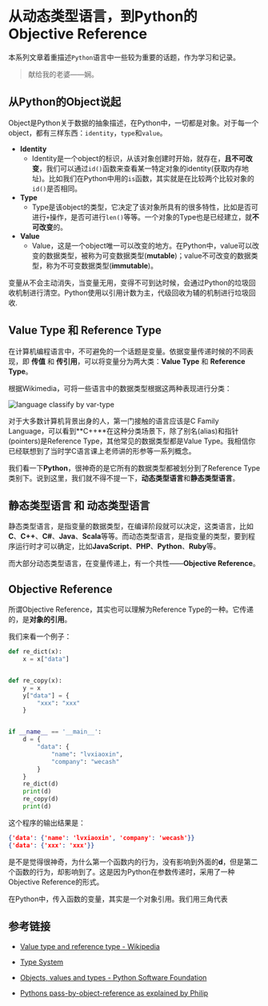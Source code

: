 # 从动态类型语言，到Python的Objective Reference

本系列文章着重描述`Python`语言中一些较为重要的话题，作为学习和记录。

> 献给我的老婆——娴。



## 从Python的Object说起

Object是Python关于数据的抽象描述，在Python中，一切都是对象。对于每一个object，都有三样东西：`identity`，`type`和`value`。



* **Identity**
  * Identity是一个object的标识，从该对象创建时开始，就存在，**且不可改变**，我们可以通过`id()`函数来查看某一特定对象的identity(获取内存地址)。比如我们在Python中用的`is`函数，其实就是在比较两个比较对象的`id()`是否相同。
* **Type**
  * Type是该object的类型，它决定了该对象所具有的很多特性，比如是否可进行`+`操作，是否可进行`len()`等等。一个对象的Type也是已经建立，就**不可改变**的。
* **Value**
  * Value，这是一个object唯一可以改变的地方。在Python中，value可以改变的数据类型，被称为可变数据类型(**mutable**)；value不可改变的数据类型，称为不可变数据类型(**immutable**)。

变量从不会主动消失，当变量无用，变得不可到达时候，会通过Python的垃圾回收机制进行清空。Python使用以引用计数为主，代级回收为辅的机制进行垃圾回收.

## Value Type 和 Reference Type

在计算机编程语言中，不可避免的一个话题是变量。依据变量传递时候的不同表现，即 **传值** 和 **传引用**，可以将变量分为两大类：**Value Type** 和 **Reference Type**。

根据Wikimedia，可将一些语言中的数据类型根据这两种表现进行分类：

![language classify by var-type](https://res.cloudinary.com/lvxiaoxin96/image/upload/v1537979872/For%20Blog/language-classify-by-var-type.png)

对于大多数计算机背景出身的人，第一门接触的语言应该是C Family Language，可以看到**C++**在这种分类场景下，除了别名(alias)和指针(pointers)是Reference Type，其他常见的数据类型都是Value Type。我相信你已经联想到了当时学C语言课上老师讲的形参等一系列概念。

我们看一下**Python**，很神奇的是它所有的数据类型都被划分到了Reference Type类别下。说到这里，我们就不得不提一下，**动态类型语言**和**静态类型语言**。

## 静态类型语言 和 动态类型语言

静态类型语言，是指变量的数据类型，在编译阶段就可以决定，这类语言，比如**C**、**C++**、**C#**、**Java**、**Scala**等等。而动态类型语言，是指变量的类型，要到程序运行时才可以确定，比如**JavaScript**、**PHP**、**Python**、**Ruby**等。

而大部分动态类型语言，在变量传递上，有一个共性——**Objective Reference**。

## Objective Reference

所谓Objective Reference，其实也可以理解为Reference Type的一种。它传递的，是**对象的引用**。

我们来看一个例子：

```python
def re_dict(x):
    x = x["data"]


def re_copy(x):
    y = x
    y["data"] = {
        "xxx": "xxx"
    }


if __name__ == '__main__':
    d = {
        "data": {
            "name": "lvxiaoxin",
            "company": "wecash"
        }
    }
    re_dict(d)
    print(d)
    re_copy(d)
    print(d)
```

这个程序的输出结果是：

```json
{'data': {'name': 'lvxiaoxin', 'company': 'wecash'}}
{'data': {'xxx': 'xxx'}}
```

是不是觉得很神奇，为什么第一个函数内的行为，没有影响到外面的**d**，但是第二个函数的行为，却影响到了。这是因为Python在参数传递时，采用了一种Objective Reference的形式。

在Python中，传入函数的变量，其实是一个对象引用。我们用三角代表





## 参考链接

* [Value type and reference type - Wikipedia](https://en.wikipedia.org/wiki/Value_type_and_reference_type)

* [Type System](https://en.wikipedia.org/wiki/Type_system)

* [Objects, values and types - Python Software Foundation](https://docs.python.org/3.6/reference/datamodel.html#objects-values-and-types)

* [Pythons pass-by-object-reference as explained by Philip](https://robertheaton.com/2014/02/09/pythons-pass-by-object-reference-as-explained-by-philip-k-dick/)
